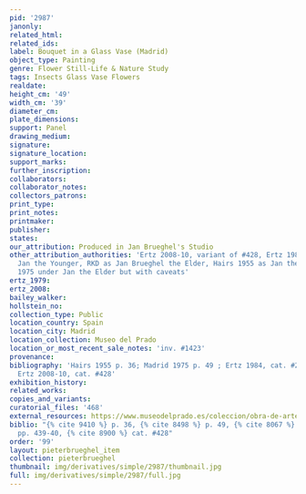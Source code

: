 ```yaml
---
pid: '2987'
janonly: 
related_html: 
related_ids: 
label: Bouquet in a Glass Vase (Madrid)
object_type: Painting
genre: Flower Still-Life & Nature Study
tags: Insects Glass Vase Flowers
realdate: 
height_cm: '49'
width_cm: '39'
diameter_cm: 
plate_dimensions: 
support: Panel
drawing_medium: 
signature: 
signature_location: 
support_marks: 
further_inscription: 
collaborators: 
collaborator_notes: 
collectors_patrons: 
print_type: 
print_notes: 
printmaker: 
publisher: 
states: 
our_attribution: Produced in Jan Brueghel's Studio
other_attribution_authorities: 'Ertz 2008-10, variant of #428, Ertz 1984, #276 as
  Jan the Younger, RKD as Jan Brueghel the Elder, Hairs 1955 as Jan the Younger, Madrid
  1975 under Jan the Elder but with caveats'
ertz_1979: 
ertz_2008: 
bailey_walker: 
hollstein_no: 
collection_type: Public
location_country: Spain
location_city: Madrid
location_collection: Museo del Prado
location_or_most_recent_sale_notes: 'inv. #1423'
provenance: 
bibliography: 'Hairs 1955 p. 36; Madrid 1975 p. 49 ; Ertz 1984, cat. #276, pp. 439-40;
  Ertz 2008-10, cat. #428'
exhibition_history: 
related_works: 
copies_and_variants: 
curatorial_files: '468'
external_resources: https://www.museodelprado.es/coleccion/obra-de-arte/florero/19c3620c-5f52-46fd-9ff6-8ac747063d2f
biblio: "{% cite 9410 %} p. 36, {% cite 8498 %} p. 49, {% cite 8067 %} cat. #276,
  pp. 439-40, {% cite 8900 %} cat. #428"
order: '99'
layout: pieterbrueghel_item
collection: pieterbrueghel
thumbnail: img/derivatives/simple/2987/thumbnail.jpg
full: img/derivatives/simple/2987/full.jpg
---
```

